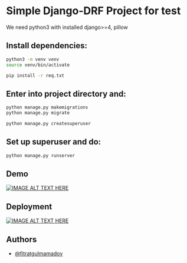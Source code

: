 
# Simple Django-DRF Project for test

We need python3 with installed django>=4, pillow 

## Install dependencies:
```sh
python3 -m venv venv
source venv/bin/activate

pip install -r req.txt
```
## Enter into project directory and:
```py
python manage.py makemigrations
python manage.py migrate

python manage.py createsuperuser

```

## Set up superuser and do:
```sh
python manage.py runserver
```

## Demo


[![IMAGE ALT TEXT HERE](https://img.youtube.com/vi/5enO3NtHprY/0.jpg)](https://www.youtube.com/watch?v=5enO3NtHprY)


## Deployment


[![IMAGE ALT TEXT HERE](https://img.youtube.com/vi/965FtV9Au5o/0.jpg)](https://www.youtube.com/watch?v=965FtV9Au5o)
## Authors

- [@fitratgulmamadov](https://www.github.com/fitratgulmamadov)

